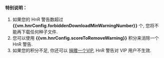 #### 特别说明：
1. 如果您的 HnR 警告数超过 __{{vm.hnrConfig.forbiddenDownloadMinWarningNumber}}__ 个, 您将不能再下载任何种子文件.
1. 您可以使用 __{{vm.hnrConfig.scoreToRemoveWarning}}__ 积分来消除一个 HnR 警告.
1. 如果您的积分不足, 你还可以 [捐赠一个VIP](/vip), HnR 警告对 VIP 用户不生效.